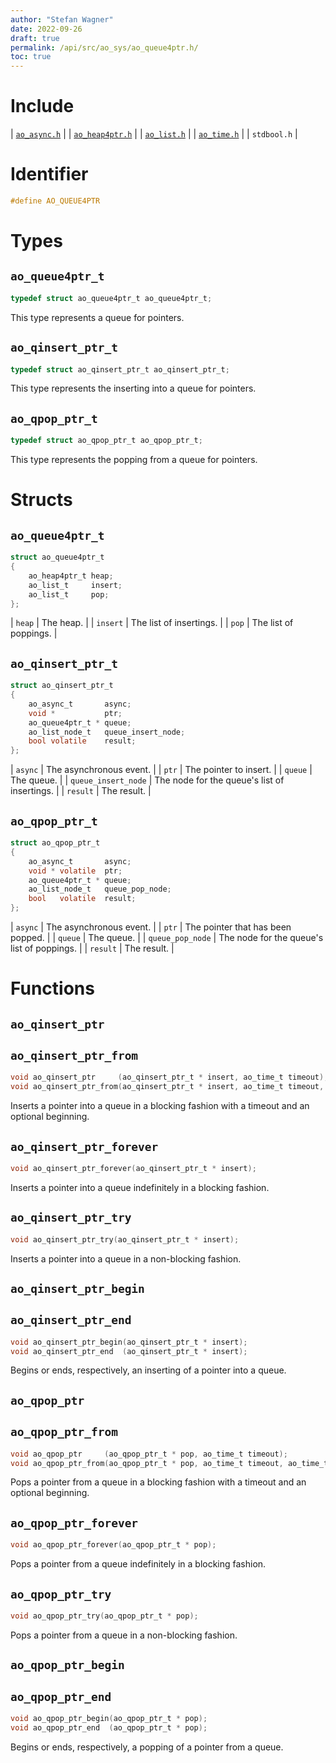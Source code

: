 ```yaml
---
author: "Stefan Wagner"
date: 2022-09-26
draft: true
permalink: /api/src/ao_sys/ao_queue4ptr.h/
toc: true
---
```


# Include

| [`ao_async.h`](ao_async.h.md) |
| [`ao_heap4ptr.h`](../ao/ao_heap4ptr.h.md) |
| [`ao_list.h`](../ao/ao_list.h.md) |
| [`ao_time.h`](ao_time.h.md) |
| `stdbool.h` |

# Identifier

```c
#define AO_QUEUE4PTR
```

# Types

## `ao_queue4ptr_t`

```c
typedef struct ao_queue4ptr_t ao_queue4ptr_t;
```

This type represents a queue for pointers.

## `ao_qinsert_ptr_t`

```c
typedef struct ao_qinsert_ptr_t ao_qinsert_ptr_t;
```

This type represents the inserting into a queue for pointers.

## `ao_qpop_ptr_t`

```c
typedef struct ao_qpop_ptr_t ao_qpop_ptr_t;
```

This type represents the popping from a queue for pointers.

# Structs

## `ao_queue4ptr_t`

```c
struct ao_queue4ptr_t
{
    ao_heap4ptr_t heap;
    ao_list_t     insert;
    ao_list_t     pop;
};
```

| `heap` | The heap. |
| `insert` | The list of insertings. |
| `pop` | The list of poppings. |

## `ao_qinsert_ptr_t`

```c
struct ao_qinsert_ptr_t
{
    ao_async_t       async;
    void *           ptr;
    ao_queue4ptr_t * queue;
    ao_list_node_t   queue_insert_node;
    bool volatile    result;
};
```

| `async` | The asynchronous event. |
| `ptr` | The pointer to insert. |
| `queue` | The queue. |
| `queue_insert_node` | The node for the queue's list of insertings. |
| `result` | The result. |

## `ao_qpop_ptr_t`

```c
struct ao_qpop_ptr_t
{
    ao_async_t       async;
    void * volatile  ptr;
    ao_queue4ptr_t * queue;
    ao_list_node_t   queue_pop_node;
    bool   volatile  result;
};
```

| `async` | The asynchronous event. |
| `ptr` | The pointer that has been popped. |
| `queue` | The queue. |
| `queue_pop_node` | The node for the queue's list of poppings. |
| `result` | The result. |

# Functions

## `ao_qinsert_ptr`
## `ao_qinsert_ptr_from`

```c
void ao_qinsert_ptr     (ao_qinsert_ptr_t * insert, ao_time_t timeout);
void ao_qinsert_ptr_from(ao_qinsert_ptr_t * insert, ao_time_t timeout, ao_time_t beginning);
```

Inserts a pointer into a queue in a blocking fashion with a timeout and an optional beginning.

## `ao_qinsert_ptr_forever`

```c
void ao_qinsert_ptr_forever(ao_qinsert_ptr_t * insert);
```

Inserts a pointer into a queue indefinitely in a blocking fashion.

## `ao_qinsert_ptr_try`

```c
void ao_qinsert_ptr_try(ao_qinsert_ptr_t * insert);
```

Inserts a pointer into a queue in a non-blocking fashion.

## `ao_qinsert_ptr_begin`
## `ao_qinsert_ptr_end`

```c
void ao_qinsert_ptr_begin(ao_qinsert_ptr_t * insert);
void ao_qinsert_ptr_end  (ao_qinsert_ptr_t * insert);
```

Begins or ends, respectively, an inserting of a pointer into a queue.

## `ao_qpop_ptr`
## `ao_qpop_ptr_from`

```c
void ao_qpop_ptr     (ao_qpop_ptr_t * pop, ao_time_t timeout);
void ao_qpop_ptr_from(ao_qpop_ptr_t * pop, ao_time_t timeout, ao_time_t beginning);
```

Pops a pointer from a queue in a blocking fashion with a timeout and an optional beginning.

## `ao_qpop_ptr_forever`

```c
void ao_qpop_ptr_forever(ao_qpop_ptr_t * pop);
```

Pops a pointer from a queue indefinitely in a blocking fashion.

## `ao_qpop_ptr_try`

```c
void ao_qpop_ptr_try(ao_qpop_ptr_t * pop);
```

Pops a pointer from a queue in a non-blocking fashion.

## `ao_qpop_ptr_begin`
## `ao_qpop_ptr_end`

```c
void ao_qpop_ptr_begin(ao_qpop_ptr_t * pop);
void ao_qpop_ptr_end  (ao_qpop_ptr_t * pop);
```

Begins or ends, respectively, a popping of a pointer from a queue.
